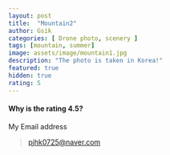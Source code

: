```yaml
---
layout: post
title:  "Mountain2"
author: Gsik
categories: [ Drone photo, scenery ]
tags: [mountain, summer]
image: assets/image/mountain1.jpg
description: "The photo is taken in Korea!"
featured: true
hidden: true
rating: 5
---
```



#### Why is the rating 4.5?




My Email address

> pjhk0725@naver.com